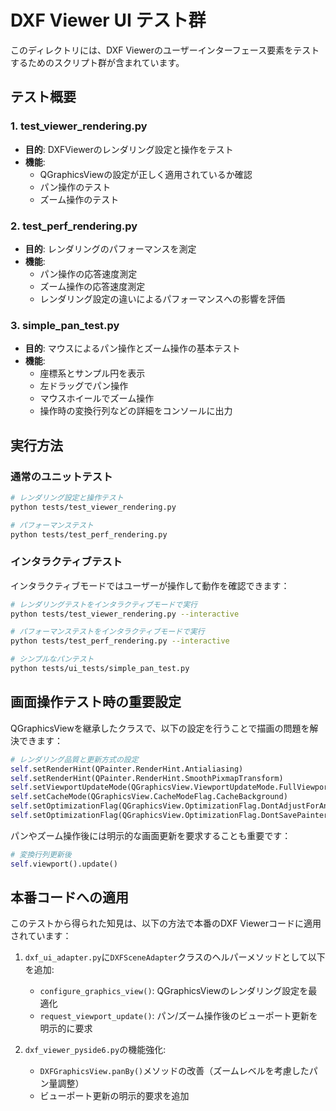 # DXF Viewer UI テスト群

このディレクトリには、DXF Viewerのユーザーインターフェース要素をテストするためのスクリプト群が含まれています。

## テスト概要

### 1. test_viewer_rendering.py
- **目的**: DXFViewerのレンダリング設定と操作をテスト
- **機能**: 
  - QGraphicsViewの設定が正しく適用されているか確認
  - パン操作のテスト
  - ズーム操作のテスト

### 2. test_perf_rendering.py
- **目的**: レンダリングのパフォーマンスを測定
- **機能**:
  - パン操作の応答速度測定
  - ズーム操作の応答速度測定
  - レンダリング設定の違いによるパフォーマンスへの影響を評価

### 3. simple_pan_test.py
- **目的**: マウスによるパン操作とズーム操作の基本テスト
- **機能**: 
  - 座標系とサンプル円を表示
  - 左ドラッグでパン操作
  - マウスホイールでズーム操作
  - 操作時の変換行列などの詳細をコンソールに出力

## 実行方法

### 通常のユニットテスト

```bash
# レンダリング設定と操作テスト
python tests/test_viewer_rendering.py

# パフォーマンステスト
python tests/test_perf_rendering.py
```

### インタラクティブテスト

インタラクティブモードではユーザーが操作して動作を確認できます：

```bash
# レンダリングテストをインタラクティブモードで実行
python tests/test_viewer_rendering.py --interactive

# パフォーマンステストをインタラクティブモードで実行
python tests/test_perf_rendering.py --interactive

# シンプルなパンテスト
python tests/ui_tests/simple_pan_test.py
```

## 画面操作テスト時の重要設定

QGraphicsViewを継承したクラスで、以下の設定を行うことで描画の問題を解決できます：

```python
# レンダリング品質と更新方式の設定
self.setRenderHint(QPainter.RenderHint.Antialiasing)
self.setRenderHint(QPainter.RenderHint.SmoothPixmapTransform)
self.setViewportUpdateMode(QGraphicsView.ViewportUpdateMode.FullViewportUpdate)
self.setCacheMode(QGraphicsView.CacheModeFlag.CacheBackground)
self.setOptimizationFlag(QGraphicsView.OptimizationFlag.DontAdjustForAntialiasing, True)
self.setOptimizationFlag(QGraphicsView.OptimizationFlag.DontSavePainterState, True)
```

パンやズーム操作後には明示的な画面更新を要求することも重要です：

```python
# 変換行列更新後
self.viewport().update()
```

## 本番コードへの適用

このテストから得られた知見は、以下の方法で本番のDXF Viewerコードに適用されています：

1. `dxf_ui_adapter.py`に`DXFSceneAdapter`クラスのヘルパーメソッドとして以下を追加:
   - `configure_graphics_view()`: QGraphicsViewのレンダリング設定を最適化
   - `request_viewport_update()`: パン/ズーム操作後のビューポート更新を明示的に要求

2. `dxf_viewer_pyside6.py`の機能強化:
   - `DXFGraphicsView.panBy()`メソッドの改善（ズームレベルを考慮したパン量調整）
   - ビューポート更新の明示的要求を追加 